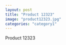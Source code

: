 ```yaml
---
layout: post
title: "Product 12323"
image: "product12323.jpg"
categories: "category1"
---
```

Product 12323
